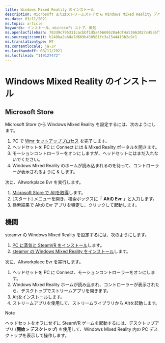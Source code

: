 ```yaml
---
title: Windows Mixed Reality のインストール
description: Microsoft またはストリームストアから Windows Mixed Reality デバイスに altをインストールする手順について説明します。
ms.date: 03/11/2021
ms.topic: article
keywords: インストール、microsoft ストア、蒸気
ms.openlocfilehash: 703d9c795311cacbbf1d5a45660628a4df4a53662027c45a5f7a9ae400c36d2c
ms.sourcegitcommit: b248ba2a6da7d669b430581fc3a1544413b2e9c1
ms.translationtype: MT
ms.contentlocale: ja-JP
ms.lasthandoff: 08/11/2021
ms.locfileid: "119127472"
---
```

# <a name="windows-mixed-reality-installation"></a>Windows Mixed Reality のインストール

## <a name="microsoft-store"></a>Microsoft Store

Microsoft Store から Windows Mixed Reality を設定するには、次のようにします。
1. PC で [Wmr セットアッププロセス](https://docs.microsoft.com/windows/mixed-reality/enthusiast-guide/set-up-windows-mixed-reality) を完了します。
2. ヘッドセットを PC に Connect には & Mixed Reality ポータルを開きます。
3. モーションコントローラーをオンにしますが、ヘッドセットにはまだ入れないでください。
4. Windows Mixed Reality のホームが読み込まれるのを待って、コントローラーが表示されるように & します。

次に、Altworkplace Evr を実行します。
1. [Microsoft Store で Altを取得](https://www.microsoft.com/p/altspacevr/9nvr7mn2fchq)します。
2. [スタート] メニューを開き、検索ボックスに「 **Altの Evr** 」と入力します。
3. 検索結果で Altの Evr アプリを特定し、クリックして起動します。

## <a name="steam"></a>機関

steamvr の Windows Mixed Reality を設定するには、次のようにします。
1. [PC に蒸気と SteamVR をインストール](https://support.steampowered.com/kb_article.php?ref=5608-UPAH-6427)します。
2. [steamvr の Windows Mixed Reality をインストール](http://store.steampowered.com/app/719950/Windows_Mixed_Reality_SteamVR_preview/)します。

次に、Altworkplace Evr を実行します。
1. ヘッドセットを PC に Connect、モーションコントローラーをオンにします。
2. Windows Mixed Reality ホームが読み込まれ、コントローラーが表示されたら、デスクトップでストリームアプリを開きます。
3. [Altをインストール](https://store.steampowered.com/app/407060/AltspaceVR/)します。
4. ストリームアプリを使用して、ストリームライブラリから Altを起動します。

> [!NOTE]
> ヘッドセットをオフにせずに SteamVR ゲームを起動するには、デスクトップアプリ (**開始 > デスクトップ**) を使用して、Windows Mixed Reality 内の PC デスクトップを表示して操作します。